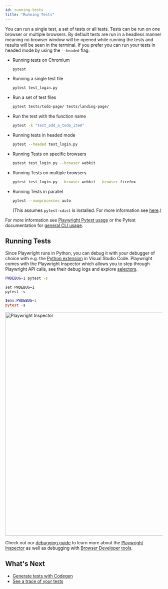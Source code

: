 ```yaml
---
id: running-tests
title: "Running Tests"
---
```


You can run a single test, a set of tests or all tests. Tests can be run on one browser or multiple browsers. By default tests are run in a headless manner meaning no browser window will be opened while running the tests and results will be seen in the terminal. If you prefer you can run your tests in headed mode by using the `--headed` flag.

- Running tests on Chromium

  ```bash
  pytest
  ```

- Running a single test file

  ```bash
  pytest test_login.py
  ```

- Run a set of test files

  ```bash
  pytest tests/todo-page/ tests/landing-page/
  ```

- Run the test with the function name

  ```bash
  pytest -k "test_add_a_todo_item"
  ```

- Running tests in headed mode

  ```bash
  pytest --headed test_login.py
  ```

- Running Tests on specific browsers

  ```bash
  pytest test_login.py --browser webkit
  ```

- Running Tests on multiple browsers

  ```bash
  pytest test_login.py --browser webkit --browser firefox
  ```

- Running Tests in parallel

  ```bash
  pytest --numprocesses auto
  ```

  (This assumes `pytest-xdist` is installed. For more information see [here](./test-runners.md#parallelism-running-multiple-tests-at-once).)

For more information see [Playwright Pytest usage](./test-runners.md) or the Pytest documentation for [general CLI usage](https://docs.pytest.org/en/stable/usage.html).

## Running Tests

Since Playwright runs in Python, you can debug it with your debugger of choice with e.g. the [Python extension](https://code.visualstudio.com/docs/python/python-tutorial) in Visual Studio Code. Playwright comes with the Playwright Inspector which allows you to step through Playwright API calls, see their debug logs and explore [selectors](./selectors.md).


```bash tab=bash-bash lang=python
PWDEBUG=1 pytest -s
```

```batch tab=bash-batch lang=python
set PWDEBUG=1
pytest -s
```

```powershell tab=bash-powershell lang=python
$env:PWDEBUG=1
pytest -s
```
<img width="712" alt="Playwright Inspector" src="https://user-images.githubusercontent.com/883973/108614092-8c478a80-73ac-11eb-9597-67dfce110e00.png"></img>

Check out our [debugging guide](./debug.md) to learn more about the [Playwright Inspector](./debug.md#playwright-inspector) as well as debugging with [Browser Developer tools](./debug.md#browser-developer-tools).


## What's Next

- [Generate tests with Codegen](./codegen.md)
- [See a trace of your tests](./trace-viewer.md)